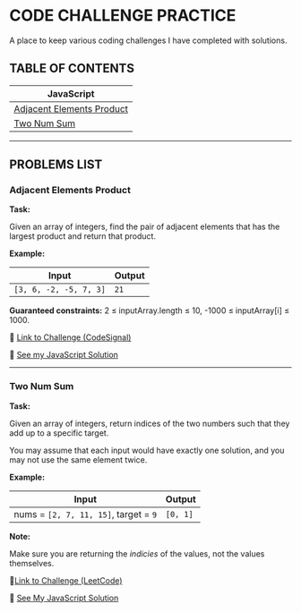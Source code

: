 # CODE CHALLENGE PRACTICE

A place to keep various coding challenges I have completed with solutions.

## TABLE OF CONTENTS

| JavaScript                                              |
| ------------------------------------------------------- |
| [Adjacent Elements Product](#adjacent-elements-product) |
| [Two Num Sum](#two-num-sum)                             |

---

## PROBLEMS LIST

### Adjacent Elements Product

**Task:**

Given an array of integers, find the pair of adjacent elements that has the largest product and return that product.

**Example:**

| Input                  | Output |
| ---------------------- | ------ |
| `[3, 6, -2, -5, 7, 3]` | `21`   |

**Guaranteed constraints:**
2 ≤ inputArray.length ≤ 10,
-1000 ≤ inputArray[i] ≤ 1000.

🔗 [Link to Challenge (CodeSignal)](https://app.codesignal.com/arcade/intro/level-2/xzKiBHjhoinnpdh6m)

👀 [See my JavaScript Solution](https://github.com/Kristinbarr/code-challenges/blob/master/Solutions/adjacent-elements-product.js)

---

### Two Num Sum

**Task:**

Given an array of integers, return indices of the two numbers such that they add up to a specific target.

You may assume that each input would have exactly one solution, and you may not use the same element twice.

**Example:**

| Input                                 | Output   |
| ------------------------------------- | -------- |
| nums = `[2, 7, 11, 15]`, target = `9` | `[0, 1]` |

**Note:**

Make sure you are returning the _indicies_ of the values, not the values themselves.

🔗[Link to Challenge (LeetCode)](https://leetcode.com/problems/two-sum/)

👀 [See My JavaScript Solution](https://github.com/Kristinbarr/code-challenges/blob/master/Solutions/two-num-sum.js)
